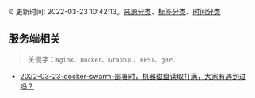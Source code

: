 :alarm_clock: 更新时间: 2022-03-23 10:42:13。[来源分类](../README.md)、[标签分类](../TAGS.md)、[时间分类](../TIMELINE.md)

## 服务端相关


> 关键字：`Nginx`、`Docker`、`GraphQL`、`REST`、`gRPC`



- [2022-03-23-docker-swarm-部署时，机器磁盘读取打满，大家有遇到过吗？](https://www.v2ex.com/t/842424) 